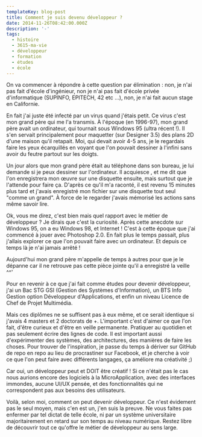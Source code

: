 ```yaml
---
templateKey: blog-post
title: Comment je suis devenu développeur ?
date: 2014-11-26T08:42:00.000Z
description: '-'
tags:
  - histoire
  - 3615-ma-vie
  - développeur
  - formation
  - études
  - école
---
```

On va commencer à répondre à cette question par élimination : non, je n'ai pas fait d'école d'ingénieur, non je n'ai pas fait d'école privée d'informatique (SUPINFO, EPITECH, 42 etc ...), non, je n'ai fait aucun stage en Californie.

En fait j'ai juste été infecté par un virus quand j'étais petit. Ce virus c'est mon grand père qui me l'a transmis. À l'époque (en 1996-97), mon grand père avait un ordinateur, qui tournait sous Windows 95 (ultra récent !). Il s'en servait principalement pour maquetter (sur Designer 3.5) des plans 2D d'une maison qu'il retapait. Moi, qui devait avoir 4-5 ans, je le regardais faire les yeux écarquillés en voyant que l'on pouvait dessiner à l'infini sans avoir du feutre partout sur les doigts.

Un jour alors que mon grand père était au téléphone dans son bureau, je lui demande si je peux dessiner sur l'ordinateur. Il acquiesce , et me dit que l'on enregistrera mon œuvre sur une disquette ensuite, mais surtout que je l'attende pour faire ça. D'après ce qu'il m'a raconté, il est revenu 15 minutes plus tard et j'avais enregistré mon fichier sur une disquette tout seul "comme un grand". À force de le regarder j'avais mémorisé les actions sans même savoir lire.

Ok, vous me direz, c'est bien mais quel rapport avec le métier de développeur ? Je dirais que c'est la curiosité. Après cette anecdote sur Windows 95, on a eu Windows 98, et Internet ! C'est à cette époque que j'ai commencé à jouer avec Photoshop 2.0. En fait plus le temps passait, plus j'allais explorer ce que l'on pouvait faire avec un ordinateur. Et depuis ce temps là je n'ai jamais arrêté !

Aujourd'hui mon grand père m'appelle de temps à autres pour que je le dépanne car il ne retrouve pas cette pièce jointe qu'il a enregistré la veille ^^'

Pour en revenir à ce que j'ai fait comme études pour devenir développeur, j'ai un Bac STG GSI (Gestion des Systèmes d'Information), un BTS Info Gestion option Développeur d'Applications, et enfin un niveau Licence de Chef de Projet Multimédia.

Mais ces diplômes ne se suffisent pas à eux même, et ce serait identique si j'avais 4 masters et 2 doctorats de +. L'important c'est d'aimer ce que l'on fait, d'être curieux et d'être en veille permanente. Pratiquer au quotidien et pas seulement écrire des lignes de code. Il est important aussi d'expérimenter des systèmes, des architectures, des manières de faire les choses. Pour trouver de l'inspiration, je passe du temps à dériver sur GitHub de repo en repo au lieu de procrastiner sur Facebook, et je cherche à voir ce que l'on peut faire avec différents langages, ça améliore ma créativité ;)

Car oui, un développeur peut et DOIT être créatif ! Si ce n'était pas le cas nous aurions encore des logiciels à la MicroApplication, avec des interfaces immondes, aucune UI/UX pensée, et des fonctionnalités qui ne correspondent pas aux besoins des utilisateurs.

Voilà, selon moi, comment on peut devenir développeur. Ce n'est évidement pas le seul moyen, mais c'en est un, j'en suis la preuve. Ne vous faites pas enfermer par tel dictat de telle école, ni par un système universitaire majoritairement en retard sur son temps au niveau numérique. Restez libre de découvrir tout ce qu'offre le métier de développeur au sens large.
